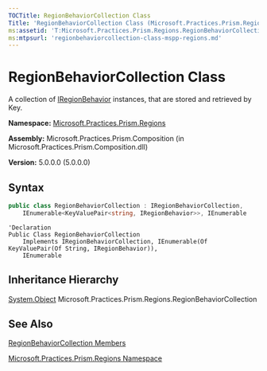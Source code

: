 ```yaml
---
TOCTitle: RegionBehaviorCollection Class
Title: 'RegionBehaviorCollection Class (Microsoft.Practices.Prism.Regions)'
ms:assetid: 'T:Microsoft.Practices.Prism.Regions.RegionBehaviorCollection'
ms:mtpsurl: 'regionbehaviorcollection-class-mspp-regions.md'
---
```


# RegionBehaviorCollection Class

A collection of [IRegionBehavior](/patterns-practices/reference/iregionbehavior-interface-mspp-regions) instances, that are stored and retrieved by Key.

**Namespace:** [Microsoft.Practices.Prism.Regions](/patterns-practices/reference/mspp-regions-namespace)

**Assembly:** Microsoft.Practices.Prism.Composition (in Microsoft.Practices.Prism.Composition.dll)

**Version:** 5.0.0.0 (5.0.0.0)

## Syntax
```C#
public class RegionBehaviorCollection : IRegionBehaviorCollection, 
	IEnumerable<KeyValuePair<string, IRegionBehavior>>, IEnumerable
```

```VB
'Declaration
Public Class RegionBehaviorCollection
	Implements IRegionBehaviorCollection, IEnumerable(Of KeyValuePair(Of String, IRegionBehavior)), 
	IEnumerable
```

## Inheritance Hierarchy

[System.Object](http://msdn.microsoft.com/en-us/library/e5kfa45b)
  Microsoft.Practices.Prism.Regions.RegionBehaviorCollection

## See Also

[RegionBehaviorCollection Members](/patterns-practices/reference/iregionbehavior-interface-mspp-regions)

[Microsoft.Practices.Prism.Regions Namespace](/patterns-practices/reference/mspp-regions-namespace)
